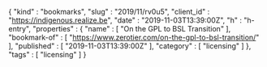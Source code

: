 {
  "kind" : "bookmarks",
  "slug" : "2019/11/rv0u5",
  "client_id" : "https://indigenous.realize.be",
  "date" : "2019-11-03T13:39:00Z",
  "h" : "h-entry",
  "properties" : {
    "name" : [ "On the GPL to BSL Transition" ],
    "bookmark-of" : [ "https://www.zerotier.com/on-the-gpl-to-bsl-transition/" ],
    "published" : [ "2019-11-03T13:39:00Z" ],
    "category" : [ "licensing" ]
  },
  "tags" : [ "licensing" ]
}
